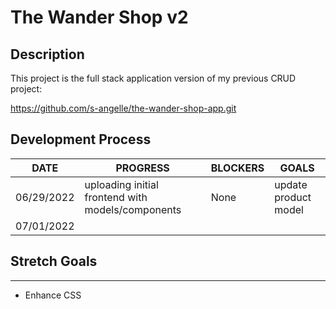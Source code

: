 # The Wander Shop v2

## Description

This project is the full stack application version of my previous CRUD project:

https://github.com/s-angelle/the-wander-shop-app.git

## Development Process

| DATE       | PROGRESS                                          | BLOCKERS | GOALS                |
| ---------- | ------------------------------------------------- | -------- | -------------------- |
| 06/29/2022 | uploading initial frontend with models/components | None     | update product model |
| 07/01/2022 |

## Stretch Goals

---

- Enhance CSS
